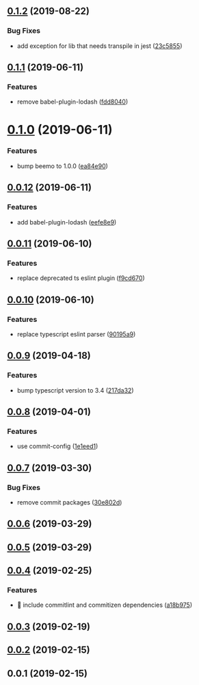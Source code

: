 <a name="0.1.2"></a>
## [0.1.2](https://github.com/apache-superset/build-config/compare/v0.1.1...v0.1.2) (2019-08-22)


### Bug Fixes

* add exception for lib that needs transpile in jest ([23c5855](https://github.com/apache-superset/build-config/commit/23c5855))



<a name="0.1.1"></a>
## [0.1.1](https://github.com/apache-superset/build-config/compare/v0.1.0...v0.1.1) (2019-06-11)


### Features

* remove babel-plugin-lodash ([fdd8040](https://github.com/apache-superset/build-config/commit/fdd8040))



<a name="0.1.0"></a>
# [0.1.0](https://github.com/apache-superset/build-config/compare/v0.0.12...v0.1.0) (2019-06-11)


### Features

* bump beemo to 1.0.0 ([ea84e90](https://github.com/apache-superset/build-config/commit/ea84e90))



<a name="0.0.12"></a>
## [0.0.12](https://github.com/apache-superset/build-config/compare/v0.0.11...v0.0.12) (2019-06-11)


### Features

* add babel-plugin-lodash ([eefe8e9](https://github.com/apache-superset/build-config/commit/eefe8e9))



<a name="0.0.11"></a>
## [0.0.11](https://github.com/apache-superset/build-config/compare/v0.0.10...v0.0.11) (2019-06-10)


### Features

* replace deprecated ts eslint plugin ([f9cd670](https://github.com/apache-superset/build-config/commit/f9cd670))



<a name="0.0.10"></a>
## [0.0.10](https://github.com/apache-superset/build-config/compare/v0.0.9...v0.0.10) (2019-06-10)


### Features

* replace typescript eslint parser ([90195a9](https://github.com/apache-superset/build-config/commit/90195a9))



<a name="0.0.9"></a>
## [0.0.9](https://github.com/apache-superset/build-config/compare/v0.0.8...v0.0.9) (2019-04-18)


### Features

* bump typescript version to 3.4 ([217da32](https://github.com/apache-superset/build-config/commit/217da32))



<a name="0.0.8"></a>
## [0.0.8](https://github.com/apache-superset/build-config/compare/v0.0.7...v0.0.8) (2019-04-01)


### Features

* use commit-config ([1e1eed1](https://github.com/apache-superset/build-config/commit/1e1eed1))



<a name="0.0.7"></a>
## [0.0.7](https://github.com/apache-superset/build-config/compare/v0.0.6...v0.0.7) (2019-03-30)


### Bug Fixes

* remove commit packages ([30e802d](https://github.com/apache-superset/build-config/commit/30e802d))



<a name="0.0.6"></a>
## [0.0.6](https://github.com/apache-superset/build-config/compare/v0.0.5...v0.0.6) (2019-03-29)



<a name="0.0.5"></a>
## [0.0.5](https://github.com/apache-superset/build-config/compare/v0.0.4...v0.0.5) (2019-03-29)



<a name="0.0.4"></a>
## [0.0.4](https://github.com/apache-superset/build-config/compare/v0.0.3...v0.0.4) (2019-02-25)


### Features

* 🎸 include commitlint and commitizen dependencies ([a18b975](https://github.com/apache-superset/build-config/commit/a18b975))



<a name="0.0.3"></a>
## [0.0.3](https://github.com/apache-superset/build-config/compare/v0.0.2...v0.0.3) (2019-02-19)



<a name="0.0.2"></a>
## [0.0.2](https://github.com/apache-superset/build-config/compare/v0.0.1...v0.0.2) (2019-02-15)



<a name="0.0.1"></a>
## 0.0.1 (2019-02-15)



